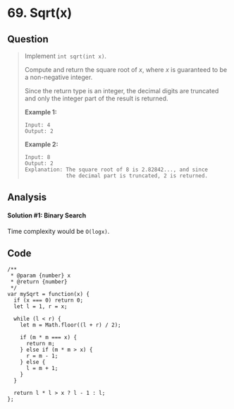 # 69. Sqrt\(x\)

## Question

> Implement `int sqrt(int x)`.
>
> Compute and return the square root of _x_, where _x_ is guaranteed to be a non-negative integer.
>
> Since the return type is an integer, the decimal digits are truncated and only the integer part of the result is returned.
>
> **Example 1:**
>
> ```text
> Input: 4
> Output: 2
> ```
>
> **Example 2:**
>
> ```text
> Input: 8
> Output: 2
> Explanation: The square root of 8 is 2.82842..., and since 
>              the decimal part is truncated, 2 is returned.
> ```

## Analysis

#### Solution \#1: Binary Search

Time complexity would be `O(logx)`.

## Code

```text
/**
 * @param {number} x
 * @return {number}
 */
var mySqrt = function(x) {
  if (x === 0) return 0;
  let l = 1, r = x;
  
  while (l < r) {
    let m = Math.floor((l + r) / 2);
    
    if (m * m === x) {
      return m;
    } else if (m * m > x) {
      r = m - 1;
    } else {
      l = m + 1;
    }
  }
  
  return l * l > x ? l - 1 : l;
};
```

